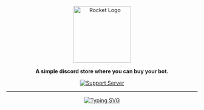 <div align="center">

<a href="https://discord.gg/hmptMArghm" target="_blank"><img src="https://i.imgur.com/zRk4C7b.png" alt="Rocket Logo" height="150" /></a>

**A simple discord store where you can buy your bot.**

[![Support Server](https://discord.com/api/guilds/958770825522217110/embed.png?style=banner2)](https://discord.gg/hmptMArghm)

<hr>

<div align='center'>

<p align='center'>

[![Typing SVG](https://readme-typing-svg.herokuapp.com?color=86deff&lines=🚀+The+sky+isn't+the+limit)](https://git.io/typing-svg)

</p>

</div>

</div>
